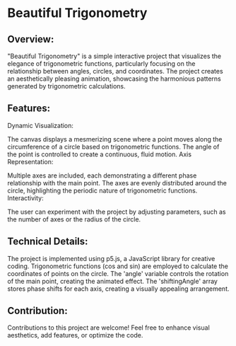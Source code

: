 # Beautiful Trigonometry

## Overview:

"Beautiful Trigonometry" is a simple interactive project that visualizes the elegance of trigonometric functions, 
particularly focusing on the relationship between angles, circles, and coordinates. 
The project creates an aesthetically pleasing animation, showcasing the harmonious patterns generated by trigonometric calculations.


## Features:

Dynamic Visualization:

The canvas displays a mesmerizing scene where a point moves along the circumference of a circle based on trigonometric functions.
The angle of the point is controlled to create a continuous, fluid motion.
Axis Representation:

Multiple axes are included, each demonstrating a different phase relationship with the main point.
The axes are evenly distributed around the circle, highlighting the periodic nature of trigonometric functions.
Interactivity:

The user can experiment with the project by adjusting parameters, such as the number of axes or the radius of the circle.


## Technical Details:

The project is implemented using p5.js, a JavaScript library for creative coding.
Trigonometric functions (cos and sin) are employed to calculate the coordinates of points on the circle.
The 'angle' variable controls the rotation of the main point, creating the animated effect.
The 'shiftingAngle' array stores phase shifts for each axis, creating a visually appealing arrangement.

## Contribution:

Contributions to this project are welcome! Feel free to enhance visual aesthetics, add features, or optimize the code.

